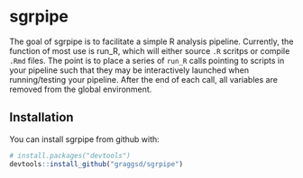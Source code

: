 
sgrpipe
=======

The goal of sgrpipe is to facilitate a simple R analysis pipeline. Currently, the function of most use is run\_R, which will either source `.R` scritps or compile `.Rmd` files. The point is to place a series of `run_R` calls pointing to scripts in your pipeline such that they may be interactively launched when running/testing your pipeline. After the end of each call, all variables are removed from the global environment.

Installation
------------

You can install sgrpipe from github with:

``` r
# install.packages("devtools")
devtools::install_github("graggsd/sgrpipe")
```
